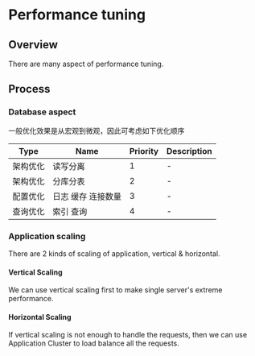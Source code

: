 # Performance tuning

## Overview

There are many aspect of performance tuning.

## Process

### Database aspect

一般优化效果是从宏观到微观，因此可考虑如下优化顺序

| Type     | Name               | Priority | Description |
| -------- | ------------------ | -------- | ----------- |
| 架构优化 | 读写分离           | 1        | -           |
| 架构优化 | 分库分表           | 2        | -           |
| 配置优化 | 日志 缓存 连接数量 | 3        | -           |
| 查询优化 | 索引 查询          | 4        | -           |

### Application scaling

There are 2 kinds of scaling of application, vertical & horizontal.

#### Vertical Scaling

We can use vertical scaling first to make single server's extreme performance.

#### Horizontal Scaling

If vertical scaling is not enough to handle the requests, then we can use Application Cluster to load balance all the requests.
